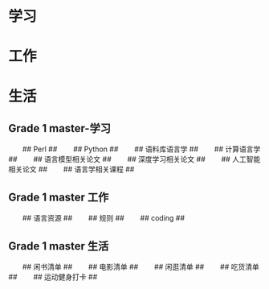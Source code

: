 # 学习 #
# 工作 #
# 生活 #

## Grade 1 master-学习 ##
&emsp;&emsp;## Perl ##
&emsp;&emsp;## Python ##
&emsp;&emsp;## 语料库语言学 ##
&emsp;&emsp;## 计算语言学 ##
&emsp;&emsp;## 语言模型相关论文 ##
&emsp;&emsp;## 深度学习相关论文 ##
&emsp;&emsp;## 人工智能相关论文 ##
&emsp;&emsp;## 语言学相关课程 ##

## Grade 1 master 工作 ##
&emsp;&emsp;## 语言资源 ##
&emsp;&emsp;## 规则 ##
&emsp;&emsp;## coding ##


## Grade 1 master 生活 ##
&emsp;&emsp;## 闲书清单 ##
&emsp;&emsp;## 电影清单 ##
&emsp;&emsp;## 闲逛清单 ##
&emsp;&emsp;## 吃货清单 ##
&emsp;&emsp;## 运动健身打卡 ##

